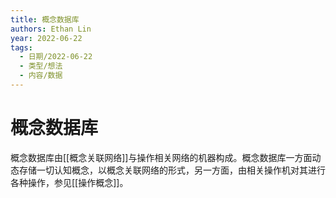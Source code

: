 ```yaml
---
title: 概念数据库
authors: Ethan Lin
year: 2022-06-22 
tags:
  - 日期/2022-06-22 
  - 类型/想法 
  - 内容/数据 
---
```



# 概念数据库









概念数据库由[[概念关联网络]]与操作相关网络的机器构成。概念数据库一方面动态存储一切认知概念，以概念关联网络的形式，另一方面，由相关操作机对其进行各种操作，参见[[操作概念]]。

